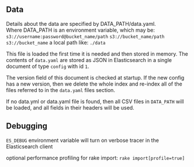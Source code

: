 
## Data

Details about the data are specified by DATA_PATH/data.yaml.  
Where DATA_PATH is an environment variable, which may be:
    `s3://username:password@bucket_name/path`
    `s3://bucket_name/path`
    `s3://bucket_name`
    a local path like: `./data`


This file is loaded the first time it is needed and then stored in memory.  The contents of `data.yaml` are stored as JSON in Elasticsearch in a single document of type `config` with id `1`.  

The version field of this document is checked at startup. If the new config has a new version, then we delete the whole index and re-index all of the files referred to in the `data.yaml` files section.

If no data.yml or data.yaml file is found, then all CSV files in `DATA_PATH` will be loaded, and all fields in their headers will be used.

## Debugging

`ES_DEBUG` environment variable will turn on verbose tracer in the Elasticsearch client

optional performance profiling for rake import: `rake import[profile=true]`
